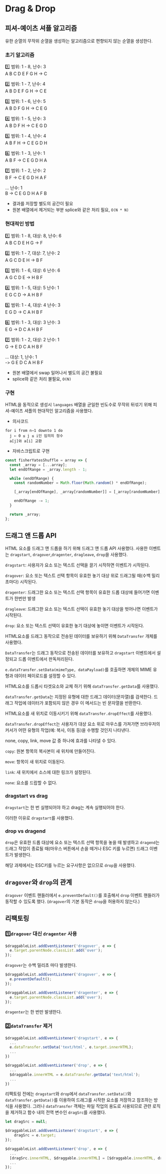 # Drag & Drop

## 피셔-예이츠 셔플 알고리즘

유한 순열의 무작위 순열을 생성하는 알고리즘으로 편향되지 않는 순열을 생성한다.

### 초기 알고리즘

1️⃣ 범위: 1 - 8, 난수: 3  
A B C D E F G H -> C

2️⃣ 범위: 1 - 7, 난수: 4  
A B D E F G H -> C E

3️⃣ 범위: 1 - 6, 난수: 5  
A B D F G H -> C E G

4️⃣ 범위: 1 - 5, 난수: 3  
A B D F H -> C E G D

5️⃣ 범위: 1 - 4, 난수: 4  
A B F H -> C E G D H

6️⃣ 범위: 1 - 3, 난수: 1  
A B F -> C E G D H A

7️⃣ 범위: 1 - 2, 난수: 2  
B F -> C E G D H A F

... 난수: 1  
B -> C E G D H A F B

- 결과를 저장할 별도의 공간이 필요
- 원본 배열에서 제거되는 부분 splice와 같은 처리 필요, `O(N * N)`

### 현대적인 방법

1️⃣ 범위: 1 - 8, 대상: 8, 난수: 6  
A B C D E H G -> F

2️⃣ 범위: 1 - 7, 대상: 7, 난수: 2  
A G C D E H -> B F

3️⃣ 범위: 1 - 6, 대상: 6 난수: 6  
A G C D E -> H B F

4️⃣ 범위: 1 - 5, 대상: 5 난수: 1  
E G C D -> A H B F

5️⃣ 범위: 1 - 4, 대상: 4 난수: 3  
E G D -> C A H B F

6️⃣ 범위: 1 - 3, 대상: 3 난수: 3  
E G -> D C A H B F

7️⃣ 범위: 1 - 2, 대상: 2 난수: 1  
G -> E D C A H B F

... 대상: 1, 난수: 1  
-> G E D C A H B F

- 원본 배열에서 swap 일어나서 별도의 공간 불필요
- splice와 같은 처리 불필요, `O(N)`

### 구현

HTML을 동적으로 생성시 `languages` 배열을 균일한 빈도수로 무작위 뒤섞기 위해 피셔-예이츠 셔플의 현대적인 알고리즘을 사용했다.

- 의사코드

```
for i from n−1 downto 1 do
  j ← 0 ≤ j ≤ i인 임의의 정수
  a[j]와 a[i] 교환
```

- 자바스크립트로 구현

```js
const fisherYatesShuffle = array => {
  const _array = [...array];
  let endOfRange = _array.length - 1;

  while (endOfRange) {
    const randomNumber = Math.floor(Math.random() * endOfRange);

    [_array[endOfRange], _array[randomNumber]] = [_array[randomNumber], _array[endOfRange]];

    endOfRange -= 1;
  }

  return _array;
};
```

## 드래그 앤 드롭 API

HTML 요소를 드래그 앤 드롭을 하기 위해 드래그 앤 드롭 API 사용했다.
사용한 이벤트는 `dragstart`, `dragover`,`dragenter`, `dragleave`, `drop`을 사용했다.

`dragstart`: 사용자가 요소 또는 텍스트 선택을 끌기 시작하면 이벤트가 시작된다.

`dragover`: 요소 또는 텍스트 선택 항목이 유효한 놓기 대상 위로 드래그될 때(수백 밀리초마다) 시작된다.

`dragenter`: 드래그한 요소 또는 텍스트 선택 항목이 유효한 드롭 대상에 들어가면 이벤트가 한번만 발생

`dragleave`: 드래그한 요소 또는 텍스트 선택이 유효한 놓기 대상을 벗어나면 이벤트가 시작된다.

`drop`: 요소 또는 텍스트 선택이 유효한 놓기 대상에 놓이면 이벤트가 시작된다.

HTML요소를 드래그 동작으로 전송된 데이터를 보유하기 위해 `DataTransfer` 개체를 사용했다.

`DataTransfer`는 드래그 동작으로 전송된 데이터를 보유하고 `dragstart` 이벤트에서 설정되고 드롭 이벤트에서 판독처리된다.

`e.dataTransfer.setData(mimeType, dataPayload)`를 호출하면 개체의 MIME 유형과 데이터 페이로드를 설정할 수 있다.

HTML요소를 드롭시 타겟요소와 교체 하기 위해 `dataTransfer.getData`를 사용했다.

`dataTransfer.getData`는 지정된 유형에 대한 드래그 데이터(문자열)를 검색한다. 드래그 작업에 데이터가 포함되지 않은 경우 이 메서드는 빈 문자열을 반환한다.

HTML요소를 새 위치로 이동시키기 위해 `dataTransfer.dropEffect`를 사용했다.

`dataTransfer.dropEffect`는 사용자가 대상 요소 위로 마우스를 가져가면 브라우저의 커서가 어떤 유형의 작업(예: 복사, 이동 등)을 수행할 것인지 나타낸다.

none, copy, link, move 값 중 하나에 효과를 나타낼 수 있다.

`copy`: 원본 항목의 복사본이 새 위치에 만들어진다.

`move`: 항목이 새 위치로 이동된다.

`link`: 새 위치에서 소스에 대한 링크가 설정된다.

`none`: 요소를 드랍할 수 없다.

### dragstart vs drag

`dragstart`는 한 번 실행되어야 하고 drag는 계속 실행되어야 한다.

이러한 이유로 `dragstart`를 사용했다.

### drop vs dragend

`drop`은 유효한 드롭 대상에 요소 또는 텍스트 선택 항목을 놓을 때 발생하고 `dragend`는 드래그 작업이 종료될 때(마우스 버튼에서 손을 떼거나 ESC 키를 누르면) 드래그 이벤트가 발생한다.

해당 과제에서는 ESC키를 누르는 요구사항은 없으므로 `drop`을 사용했다.

## `dragover`와 `drop`의 관계

`dragover` 이벤트 핸들러에서 `e.preventDefault()`를 호출해서 `drop` 이벤트 핸들러가 동작할 수 있도록 했다. (`dragover`의 기본 동작은 `drop`을 허용하지 않는다.)

## 리팩토링

### 1️⃣`dragover` 대신 `dragenter` 사용

```js
$draggableList.addEventListener('dragover', e => {
  e.target.parentNode.classList.add('over');
});
```

`dragover`는 수백 밀리초 마다 발생한다.

```js
$draggableList.addEventListener('dragover', e => {
  e.preventDefault();
});

$draggableList.addEventListener('dragenter', e => {
  e.target.parentNode.classList.add('over');
});
```

`dragenter`는 한 번만 발생한다.

### 2️⃣`dataTransfer` 제거

```js
$draggableList.addEventListener('dragstart', e => {
  ...
  e.dataTransfer.setData('text/html', e.target.innerHTML);
  ...
})

$draggableList.addEventListener('drop', e => {
  ...
  $draggable.innerHTML = e.dataTransfer.getData('text/html');
  ...
})
```

리팩토링 전에는 `dragstart`와 `drop`에서 `dataTransfer.setData()`와 `dataTransfer.getData()`를 이용하여 드래그를 시작한 요소를 저장하고 참조하는 방식을 사용했다. 그러나 `dataTransfer` 객체는 파일 작업의 용도로 사용되므로 관련 로직을 제거하고 함수 내의 전역 변수인 `dragSrc`를 사용했다.

```js
let dragSrc = null;

$draggableList.addEventListener('dragstart', e => {
    dragSrc = e.target;
});

$draggableList.addEventListener('drop', e => {
  ...
  [dragSrc.innerHTML, $draggable.innerHTML] = [$draggable.innerHTML, dragSrc.innerHTML];
  ...
});
```

